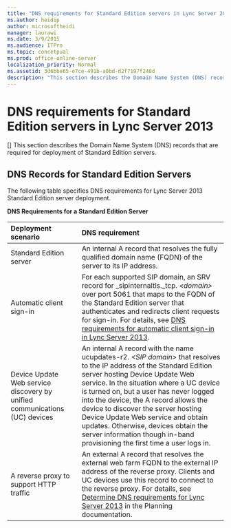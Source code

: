 ```yaml
---
title: "DNS requirements for Standard Edition servers in Lync Server 2013"
ms.author: heidip
author: microsoftheidi
manager: laurawi
ms.date: 3/9/2015
ms.audience: ITPro
ms.topic: concetpual
ms.prod: office-online-server
localization_priority: Normal
ms.assetid: 3d6bbe65-e7ce-491b-a0bd-d2f7197f240d
description: "This section describes the Domain Name System (DNS) records that are required for deployment of Standard Edition servers."
---
```


# DNS requirements for Standard Edition servers in Lync Server 2013
[]
This section describes the Domain Name System (DNS) records that are required for deployment of Standard Edition servers.
  
## DNS Records for Standard Edition Servers

The following table specifies DNS requirements for Lync Server 2013 Standard Edition server deployment.
  
**DNS Requirements for a Standard Edition Server**

|**Deployment scenario**|**DNS requirement**|
|:-----|:-----|
|Standard Edition server  <br/> |An internal A record that resolves the fully qualified domain name (FQDN) of the server to its IP address.  <br/> |
|Automatic client sign-in  <br/> |For each supported SIP domain, an SRV record for _sipinternaltls._tcp. _\<domain\>_ over port 5061 that maps to the FQDN of the Standard Edition server that authenticates and redirects client requests for sign-in. For details, see [DNS requirements for automatic client sign-in in Lync Server 2013](dns-requirements-for-automatic-client-sign-in.md).  <br/> |
|Device Update Web service discovery by unified communications (UC) devices  <br/> |An internal A record with the name ucupdates-r2. _\<SIP domain\>_ that resolves to the IP address of the Standard Edition server hosting Device Update Web service. In the situation where a UC device is turned on, but a user has never logged into the device, the A record allows the device to discover the server hosting Device Update Web service and obtain updates. Otherwise, devices obtain the server information though in-band provisioning the first time a user logs in.  <br/> |
|A reverse proxy to support HTTP traffic  <br/> |An external A record that resolves the external web farm FQDN to the external IP address of the reverse proxy. Clients and UC devices use this record to connect to the reverse proxy. For details, see [Determine DNS requirements for Lync Server 2013](determine-dns-requirements.md) in the Planning documentation.  <br/> |
   

